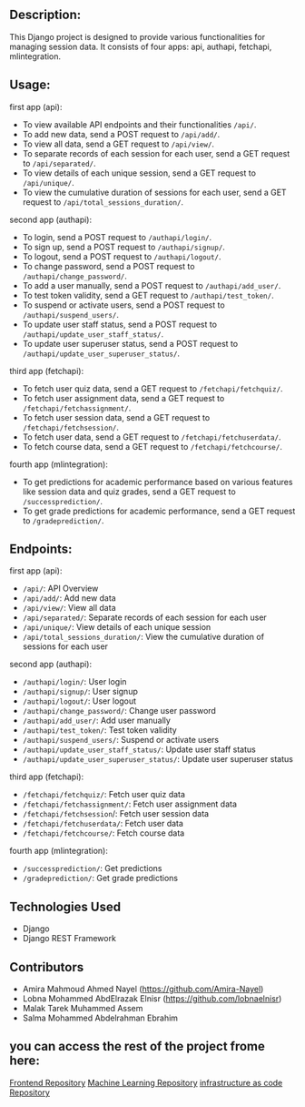 ## Description:
This Django project is designed to provide various functionalities for managing session data. It consists of four apps: api, authapi, fetchapi, mlintegration.

## Usage:
first app (api):
- To view available API endpoints and their functionalities `/api/`.
- To add new data, send a POST request to `/api/add/`.
- To view all data, send a GET request to `/api/view/`.
- To separate records of each session for each user, send a GET request to `/api/separated/`.
- To view details of each unique session, send a GET request to `/api/unique/`.
- To view the cumulative duration of sessions for each user, send a GET request to `/api/total_sessions_duration/`.

second app (authapi):
- To login, send a POST request to `/authapi/login/`.
- To sign up, send a POST request to `/authapi/signup/`.
- To logout, send a POST request to `/authapi/logout/`.
- To change password, send a POST request to `/authapi/change_password/`.
- To add a user manually, send a POST request to `/authapi/add_user/`.
- To test token validity, send a GET request to `/authapi/test_token/`.
- To suspend or activate users, send a POST request to `/authapi/suspend_users/`.
- To update user staff status, send a POST request to `/authapi/update_user_staff_status/`.
- To update user superuser status, send a POST request to `/authapi/update_user_superuser_status/`.
 
third app (fetchapi):
- To fetch user quiz data, send a GET request to `/fetchapi/fetchquiz/`.
- To fetch user assignment data, send a GET request to `/fetchapi/fetchassignment/`.
- To fetch user session data, send a GET request to `/fetchapi/fetchsession/`.
- To fetch user data, send a GET request to `/fetchapi/fetchuserdata/`.
- To fetch course data, send a GET request to `/fetchapi/fetchcourse/`.
  
fourth app (mlintegration):
- To get predictions for academic performance based on various features like session data and quiz grades, send a GET request to `/successprediction/`.
- To get grade predictions for academic performance, send a GET request to `/gradeprediction/`.


## Endpoints:
first app (api):
- `/api/`: API Overview
- `/api/add/`: Add new data
- `/api/view/`: View all data
- `/api/separated/`: Separate records of each session for each user
- `/api/unique/`: View details of each unique session
- `/api/total_sessions_duration/`: View the cumulative duration of sessions for each user

second app (authapi):
- `/authapi/login/`: User login
- `/authapi/signup/`: User signup
- `/authapi/logout/`: User logout
- `/authapi/change_password/`: Change user password
- `/authapi/add_user/`: Add user manually
- `/authapi/test_token/`: Test token validity
- `/authapi/suspend_users/`: Suspend or activate users
- `/authapi/update_user_staff_status/`: Update user staff status
- `/authapi/update_user_superuser_status/`: Update user superuser status

third app (fetchapi):
- `/fetchapi/fetchquiz/`: Fetch user quiz data
- `/fetchapi/fetchassignment/`: Fetch user assignment data
- `/fetchapi/fetchsession`/: Fetch user session data
- `/fetchapi/fetchuserdata/`: Fetch user data
- `/fetchapi/fetchcourse/`: Fetch course data

fourth app (mlintegration):
- `/successprediction/`: Get predictions
- `/gradeprediction/`: Get grade predictions


## Technologies Used
- Django
- Django REST Framework


## Contributors
- Amira Mahmoud Ahmed Nayel  (https://github.com/Amira-Nayel)
- Lobna Mohammed AbdElrazak Elnisr  (https://github.com/lobnaelnisr)
- Malak Tarek Muhammed Assem
- Salma Mohammed Abdelrahman Ebrahim


## you can access the rest of the project frome here:
[Frontend Repository](https://github.com/Amira-Nayel/frontend-insight-learn.git)
[Machine Learning Repository](https://github.com/Amira-Nayel/machine-learning-insight-learn.git)
[infrastructure as code Repository](https://github.com/Amira-Nayel/infrastructure-as-code-.git)

